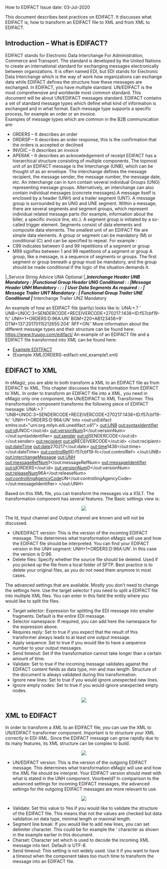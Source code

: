 
How to EDIFACT
Issue date: 03-Jul-2020
 
This document describes best practices on EDIFACT. It discusses what EDIFACT is, how to transform an EDIFACT file to XML and from XML to EDIFACT.

## Introduction – What is EDIFACT?
EDIFACT stands for Electronic Data Interchange For Administration, Commerce and Transport. The standard is developed by the United Nations to create an international standard for exchanging messages electronically between organizations. It is often named EDI, but EDI stands for Electronic Data Interchange which is the way of work how organizations can exchange data while EDIFACT defines the structure how these messages are exchanged. 
In EDIFACT, you have multiple standard. UN/EDIFACT is the most comprehensive and worldwide most common standard. This document will be about UN/EDIFACT messages standard.
EDIFACT contains a set of standard message types which define what kind of information is exchanged and in what format. Each message type supports a specific process, for example an order or an invoice.  
Examples of message types which are common in the B2B communication are:
-	ORDERS – It describes an order
-	ORDRSP – It describes an order response, this is the confirmation that the orders is accepted or declined
-	INVOIC – It describes an invoice
-	APERAK – It describes an acknowledgement of receipt
EDIFACT has a hierarchical structure consisting of multiple components. The topmost unit of an EDIFACT message is the Interchange (UNB), which can be thought of as an envelope. The interchange defines the message recipient, the message sender, the message number, the message date, etc. An interchange can in turn contain several individual Groups (UNG) representing message groups. Alternatively, an interchange can also contain individual messages (concrete messages).A message itself is enclosed by a header (UNH) and a trailer segment (UNT). 
A message group is surrounded by an UNG and UNE segment. Within a message, there are several segments and segment groups, which represent individual related message parts (for example, information about the biller, a specific invoice line, etc.). 
A segment group is initiated by a so-called trigger element. Segments consist of data elements and composite data elements. The smallest unit of an EDIFACT file are simple data elements.
A group or segment can be mandatory (M) or conditional (C) and can be specified to repeat. For example :
- C99 indicates between 0 and 99 repetitions of a segment or group
- M99 signifies between 1 and 99 repetitions of a segment or group
A group, like a message, is a sequence of segments or groups. The first segment or group beneath a group must be mandatory, and the group should be made conditional if the logic of the situation demands it.


 |_Service String Advice              UNA  Optional
 |____Interchange Header              UNB  Mandatory
 :    |___Functional Group Header     UNG  Conditional
 :    :   |___Message Header          UNH  Mandatory
 :    :   :   |__ User Data Segments          As required
 :    :   |__ Message Trailer         UNT  Mandatory
 :    |__ Functional Group Trailer    UNE  Conditional
 |___ Interchange Trailer             UNZ  Mandatory

An example of how an EDIFACT file (partly) looks like is:
UNA:+.? ' UNB+UNOC:3+SENDERCODE+RECEIVERCODE+270217:1438+ID:f57cbf19-fc' UNH+1+ORDERS:D:96A:UN' BGM+220+AB123456+9' DTM+137:20170115212655:204' RFF+ON:'
More information about the different message types and their structure can be found here:
https://www.truugo.com/edifact/
An example of an EDIFACT file and a EDIFACT file transformed into XML can be found here:

- [Example EDITFACT](ORDERS_edifact_example1.edifact)
- [Example XML(ORDERS-edifact-xml_example1.xml)

 
## EDIFACT to XML
In eMagiz, you are able to both transform a XML to an EDIFACT file as from EDIFACT to XML. This chapter discusses the transformation from EDIFACT to XML.
In order to transform an EDIFACT file into a XML, you need in eMagiz only one component, the UN/EDIFACT to XML Transformer. This transformation component transforms the following piece of EDIFACT message:
UNA:+.? ' 'UNB+UNOC:3+SENDERCODE+RECEIVERCODE+270217:1438+ID:f57cbf19-fc' 'UNH+1+ORDERS:D:96A:UN'
Into
<out:unEdifact xmlns:out="urn:org.milyn.edi.unedifact.v41">
	<out:UNB>
		<out:syntaxIdentifier>
			<out:id>UNOC</out:id>
			<out:versionNum>3</out:versionNum>
		</out:syntaxIdentifier>
		<out:sender>
			<out:id>SENDERCODE</out:id>
		</out:sender>
		<out:recipient>
			<out:id>RECEIVERCODE</out:id>
		</out:recipient>
		<out:dateTime>
			<out:date>270217</out:date>
			<out:time>1438</out:time>
		</out:dateTime>
		<out:controlRef>ID:f57cbf19-fc</out:controlRef>
	</out:UNB>
	<out:interchangeMessage>
		<out:UNH>
			<out:messageRefNum>1</out:messageRefNum>
			<out:messageIdentifier>
				<out:id>ORDERS</out:id>
				<out:versionNum>D</out:versionNum>
				<out:releaseNum>96A</out:releaseNum>
				<out:controllingAgencyCode>UN</out:controllingAgencyCode>
			</out:messageIdentifier>
		</out:UNH>

Based on this XML file, you can transform the messages via a XSLT. The transformation component has several features. The Basic settings view is:
<p align="center"><img src="../../img/howto/edifact-how2-image1"></p>

 The Id, Input channel and Output channel are known and will not be discussed. 
-	UN/EDIFACT version: This is the version of the incoming EDIFACT message. This determines what transformation eMagiz will use and how the EDIFACT file should be interpreted. You can find your EDIFACT version in the UNH segment:
UNH+1+ORDERS:D:96A:UN'. In this case the version is D:96.
-	Delete files: Specify whether the source file should be deleted. Used if you picked up the file from a local folder of SFTP. Best practice is to delete your original files, as you do not need them anymore in most cases.

The advanced settings that are available. Mostly you don’t need to change the settings here. Use the target selector f you need to split a EDIFACT file into multiple XML files. You can enter in this field the entity where you would like to split the files.
-	Target selector: Expression for splitting the EDI message into smaller fragments. Default is the entire EDI message.
-	Selector namespace: If required, you can add here the namespace for the expression above.
-	Requires reply: Set to true if you expect that the result of this transformer always leads to at least one output message.
-	Apply sequence: Set to true if you would like to have a sequence number to your output messages.
-	Send timeout: Set if the transformation cannot take longer than a certain amount of time.
-	Validate: Set to true if the incoming message validates against the EDIFACT content fields as data type, min and max length. Structure of the document is always validated during this transformation.
-	Ignore new lines: Set to true if you would ignore unexpected new lines.
-	Ignore empty nodes: Set to true if you would ignore unexpected empty nodes.

<p align="center"><img src="../../img/howto/edifact-how2-image2"></p>


## XML to EDIFACT
In order to transform a XML to an EDIFACT file, you can use the XML to UN/EDIFACT transformer component. Important is to structure your XML correctly in EDI-XML. Since the EDIFACT message can grow rapidly due to its many features, its XML structure can be complex to build. 

<p align="center"><img src="../../img/howto/edifact-how2-image3"></p>

-	UN/EDIFACT version: This is the version of the outgoing EDIFACT message. This determines what transformation eMagiz will use and how the XML file should be interpret. Your EDIFACT version should meet with what is stated in the UNH component. Voorbeeld?
In comparison to the advanced settings for incoming EDIFACT messages, the advanced settings for the outgoing EDIFACT messages are more relevant to use. 
<p align="center"><img src="../../img/howto/edifact-how2-image4"></p>

-	Validate: Set this value to Yes if you would like to validate the structure of the EDIFACT file. This means that not the values are checked but data validation on data type, minimal length or maximal length.
-	Segment line break: If you would like to add new lines, you can set delimiter character. This could be for example the ‘ character as shown in the example earlier in this document.
-	Charset: Character set which is used to decode the incoming XML message into text. Default is UTF-8.
-	Send timeout: This setting is not widely used. Use it if you want to have a timeout when the component takes too much time to transform the message into an EDIFACT file.
